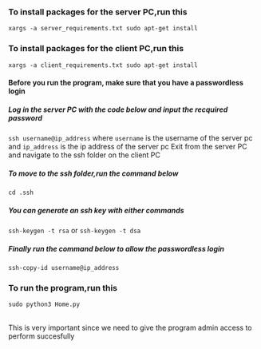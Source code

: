 ### To install packages for the server PC,run this
`xargs -a server_requirements.txt sudo apt-get install`

### To install packages for the client PC,run this
`xargs -a client_requirements.txt sudo apt-get install`

#### Before you run the program, make sure that you have a passwordless login

##### Log in the server PC with the code below and input the recquired password
`ssh username@ip_address` where `username` is the username of the server pc and `ip_address` is the ip address of the server pc
Exit from the server PC and navigate to the ssh folder on the client PC

##### To move to the ssh folder,run the command below
`cd .ssh`

##### You can generate an ssh key with either commands
`ssh-keygen -t rsa` or `ssh-keygen -t dsa`

##### Finally run the command below to allow the passwordless login
`ssh-copy-id username@ip_address`


### To run the program,run this
`sudo python3 Home.py`

<br>
This is very important since we need to give the program admin access to perform succesfully
